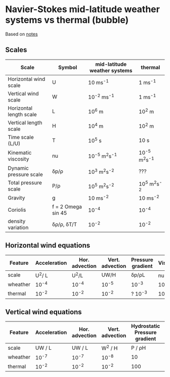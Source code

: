 # Navier-Stokes mid-latitude weather systems vs thermal (bubble)

Based on [notes](https://atoc.colorado.edu/~cassano/atoc4720/chapter_summaries/chapter05.pdf)

## Scales

| Scale | Symbol  |  mid-latitude weather systems | thermal |
|-------|---------|-----------|------|
|Horizontal wind scale |U |10 ms<sup>-1</sup> |1 ms<sup>-1</sup>|
|Vertical wind scale|W |10<sup>-2</sup> ms<sup>-1</sup> |1 ms<sup>-1</sup>
|Horizontal length scale| L |10<sup>6</sup> m| 10<sup>2</sup> m|
|Vertical length scale| H | 10<sup>4</sup> m | 10<sup>2</sup> m|
|Time scale (L/U) | T | 10<sup>5</sup> s |   10 s |
|Kinematic viscosity | nu | 10<sup>-5</sup> m<sup>2</sup>s<sup>-1</sup> |10<sup>-5</sup> m<sup>2</sup>s<sup>-1</sup> |
|Dynamic pressure scale| δp/ρ | 10<sup>3</sup> m<sup>2</sup>s<sup>-2</sup> | ??? |
|Total pressure scale | P/ρ | 10<sup>5</sup> m<sup>2</sup>s<sup>-2</sup> | 10<sup>5</sup> m<sup>2</sup>s<sup>-2</sup> |
| Gravity |g | 10 ms<sup>-2</sup> | 10 ms<sup>-2</sup> |
| Coriolis | f = 2 Omega sin 45 | 10<sup>-4</sup> | 10<sup>-4</sup>|
| density variation | δρ/ρ, δT/T  | 10<sup>-2</sup> |  10<sup>-2</sup> |

## Horizontal wind equations

| Feature | Acceleration | Hor. advection | Vert. advection | Pressure gradient |Viscosity | Coriolis |
|----|----|----|----|----|----|----|
| scale | U<sup>2</sup>/ L | U<sup>2</sup>/L | UW/H| δp/ρL| nu U/L<sup>2</sup> | f0 U |
| wheather | 10<sup>-4</sup>|10<sup>-4</sup>|10<sup>-5</sup>|10<sup>-3</sup>|10<sup>-16</sup>|10<sup>-3</sup>|
| thermal | 10<sup>-2</sup> | 10<sup>-2</sup> | 10<sup>-2</sup> | ? 10<sup>-3</sup> | 10<sup>-10</sup> | 10<sup>-4</sup>|

## Vertical wind equations

| Feature |Acceleration | Hor. advection | Vert. advection | Hydrostatic Pressure gradient | Gravity | Buoyancy | Viscosity | Coriolis |
|----|----|----|----|----|----|----|----|----|
| scale | UW / L | UW / L | W<sup>2</sup> / H | P / ρH | g | g δρ/ρ  | nu W/ L<sup>2</sup> | f0 U |
| wheather | 10<sup>-7</sup>  | 10<sup>-7</sup>  | 10<sup>-8</sup> | 10 | 10 | ? | 10<sup>-19</sup> |  10<sup>-3</sup> |
| thermal | 10<sup>-2</sup> |  10<sup>-2</sup> |  10<sup>-2</sup> | 100 | 10 |   10<sup>-1</sup> | 10<sup>-9</sup>  |  10<sup>-4</sup> |